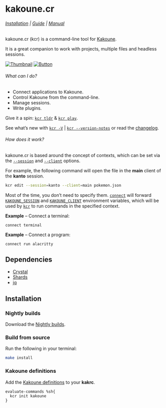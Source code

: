 # kakoune.cr

###### [Installation] | [Guide] | [Manual]

[Installation]: #installation
[Guide]: docs/guide.md
[Manual]: docs/manual.md

kakoune.cr (kcr) is a command-line tool for [Kakoune].

It is a great companion to work with projects, multiple files and headless sessions.

[Kakoune]: https://kakoune.org

[![Thumbnail](https://img.youtube.com/vi_webp/FUndUED1O7Q/maxresdefault.webp)](https://youtube.com/playlist?list=PLdr-HcjEDx_klQYqXIAmBpywj7ggsDPer)
[![Button](https://www.iconfinder.com/icons/317714/download/png/16)](https://youtube.com/playlist?list=PLdr-HcjEDx_klQYqXIAmBpywj7ggsDPer)

###### What can I do?

- Connect applications to Kakoune.
- Control Kakoune from the command-line.
- Manage sessions.
- Write plugins.

Give it a spin: [`kcr tldr`] & [`kcr play`].

[`kcr tldr`]: docs/manual.md#tldr
[`kcr play`]: docs/manual.md#play

See what’s new with [`kcr -V`] | [`kcr --version-notes`] or read the [changelog].

[`kcr -V`]: docs/manual.md#options
[`kcr --version-notes`]: docs/manual.md#options

[Changelog]: CHANGELOG.md

###### How does it work?

kakoune.cr is based around the concept of contexts, which can be set via the [`--session`] and [`--client`] options.

[`--session`]: docs/manual.md#options
[`--client`]: docs/manual.md#options

For example, the following command will open the file in the **main** client of the **kanto** session.

``` sh
kcr edit --session=kanto --client=main pokemon.json
```

Most of the time, you don’t need to specify them.
[`connect`] will forward [`KAKOUNE_SESSION`] and [`KAKOUNE_CLIENT`] environment variables,
which will be used by [`kcr`] to run commands in the specified context.

[`kcr`]: docs/manual.md
[`connect`]: docs/manual.md#connect
[`KAKOUNE_SESSION`]: docs/manual.md#environment-variables
[`KAKOUNE_CLIENT`]: docs/manual.md#environment-variables

**Example** – Connect a terminal:

``` kak
connect terminal
```

**Example** – Connect a program:

``` kak
connect run alacritty
```

## Dependencies

- [Crystal]
- [Shards]
- [jq]

[Crystal]: https://crystal-lang.org
[Shards]: https://github.com/crystal-lang/shards
[jq]: https://stedolan.github.io/jq/

## Installation

### Nightly builds

Download the [Nightly builds].

[Nightly builds]: https://github.com/alexherbo2/kakoune.cr/releases/nightly

### Build from source

Run the following in your terminal:

``` sh
make install
```

### Kakoune definitions

Add the [Kakoune definitions] to your **kakrc**.

``` kak
evaluate-commands %sh{
  kcr init kakoune
}
```

[Kakoune definitions]: docs/manual.md#init-kakoune
